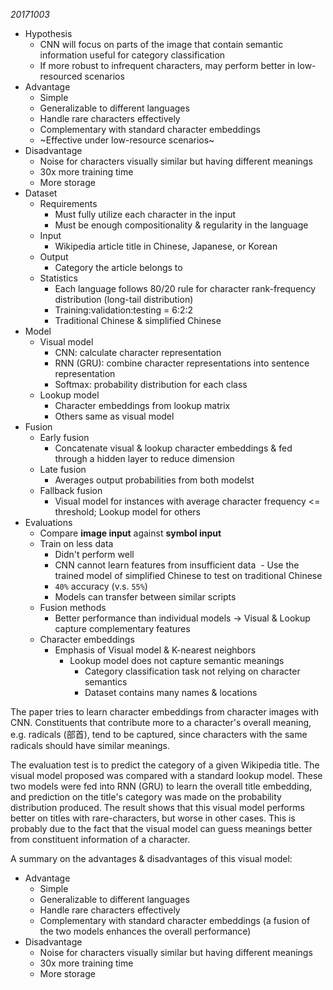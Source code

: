 _20171003_

- Hypothesis
  - CNN will focus on parts of the image that contain semantic information useful for category classification
  - If more robust to infrequent characters, may perform better in low-resourced scenarios
- Advantage
  - Simple
  - Generalizable to different languages
  - Handle rare characters effectively
  - Complementary with standard character embeddings
  - ~Effective under low-resource scenarios~
- Disadvantage
  - Noise for characters visually similar but having different meanings
  - 30x more training time
  - More storage
- Dataset
  - Requirements
    - Must fully utilize each character in the input
    - Must be enough compositionality & regularity in the language
  - Input
    - Wikipedia article title in Chinese, Japanese, or Korean
  - Output
    - Category the article belongs to
  - Statistics
    - Each language follows 80/20 rule for character rank-frequency distribution (long-tail distribution)
    - Training:validation:testing = 6:2:2
    - Traditional Chinese & simplified Chinese
- Model
  - Visual model
    - CNN: calculate character representation
    - RNN (GRU): combine character representations into sentence representation
    - Softmax: probability distribution for each class
  - Lookup model
    - Character embeddings from lookup matrix
    - Others same as visual model
- Fusion
  - Early fusion
    - Concatenate visual & lookup character embeddings & fed through a hidden layer to reduce dimension
  - Late fusion
    - Averages output probabilities from both modelst
  - Fallback fusion
    - Visual model for instances with average character frequency <= threshold; Lookup model for others
- Evaluations
  - Compare __image input__ against __symbol input__
  - Train on less data
    - Didn't perform well
    - CNN cannot learn features from insufficient data
  - Use the trained model of simplified Chinese to test on traditional Chinese
    - `40%` accuracy (v.s. `55%`)
    - Models can transfer between similar scripts
  - Fusion methods
    - Better performance than individual models -> Visual & Lookup capture complementary features
  - Character embeddings
    - Emphasis of Visual model & K-nearest neighbors
      - Lookup model does not capture semantic meanings
        - Category classification task not relying on character semantics
        - Dataset contains many names & locations

The paper tries to learn character embeddings from character images with CNN. Constituents that contribute more to a character's overall meaning, e.g. radicals (部首), tend to be captured, since characters with the same radicals should have similar meanings.

The evaluation test is to predict the category of a given Wikipedia title. The visual model proposed was compared with a standard lookup model. These two models were fed into RNN (GRU) to learn the overall title embedding, and prediction on the title's category was made on the probability distribution produced. The result shows that this visual model performs better on titles with rare-characters, but worse in other cases. This is probably due to the fact that the visual model can guess meanings better from constituent information of a character.

A summary on the advantages & disadvantages of this visual model:

- Advantage
  - Simple
  - Generalizable to different languages
  - Handle rare characters effectively
  - Complementary with standard character embeddings (a fusion of the two models enhances the overall performance)
- Disadvantage
  - Noise for characters visually similar but having different meanings
  - 30x more training time
  - More storage
